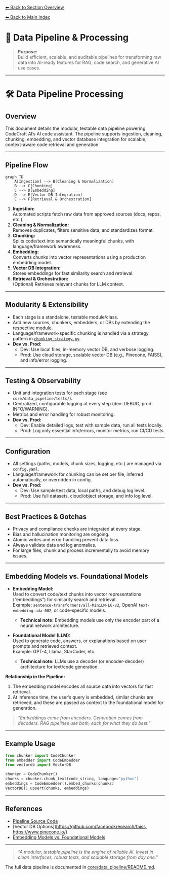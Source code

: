 [⬅ Back to Section Overview](README.md)

[⬅ Back to Main Index](../../INDEX.md)

# 🔗 Data Pipeline & Processing

> **Purpose:**  
> Build efficient, scalable, and auditable pipelines for transforming raw data into AI-ready features for RAG, code search, and generative AI use cases.

---

# 🛠️ Data Pipeline Processing

## Overview

This document details the modular, testable data pipeline powering CodeCraft AI’s AI code assistant. The pipeline supports ingestion, cleaning, chunking, embedding, and vector database integration for scalable, context-aware code retrieval and generation.

---

## Pipeline Flow

```mermaid
graph TD
    A[Ingestion] --> B[Cleaning & Normalization]
    B --> C[Chunking]
    C --> D[Embedding]
    D --> E[Vector DB Integration]
    E --> F[Retrieval & Orchestration]
```
1. **Ingestion:**  
   Automated scripts fetch raw data from approved sources (docs, repos, etc.).
2. **Cleaning & Normalization:**  
   Removes duplicates, filters sensitive data, and standardizes format.
3. **Chunking:**  
   Splits code/text into semantically meaningful chunks, with language/framework awareness.
4. **Embedding:**  
   Converts chunks into vector representations using a production embedding model.
5. **Vector DB Integration:**  
   Stores embeddings for fast similarity search and retrieval.
6. **Retrieval & Orchestration:**  
   (Optional) Retrieves relevant chunks for LLM context.

---

## Modularity & Extensibility

- Each stage is a standalone, testable module/class.
- Add new sources, chunkers, embedders, or DBs by extending the respective module.
- Language/framework-specific chunking is handled via a strategy pattern in [`chunking_strategy.py`](../../core/data_pipeline/chunking_strategy.py).
- **Dev vs. Prod:**  
  - Dev: Use local files, in-memory vector DB, and verbose logging.
  - Prod: Use cloud storage, scalable vector DB (e.g., Pinecone, FAISS), and info/error logging.

---

## Testing & Observability

- Unit and integration tests for each stage (see `core/data_pipeline/tests/`).
- Centralized, configurable logging at every step (dev: DEBUG, prod: INFO/WARNING).
- Metrics and error handling for robust monitoring.
- **Dev vs. Prod:**  
  - Dev: Enable detailed logs, test with sample data, run all tests locally.
  - Prod: Log only essential info/errors, monitor metrics, run CI/CD tests.

---

## Configuration

- All settings (paths, models, chunk sizes, logging, etc.) are managed via `config.yaml`.
- Language/framework for chunking can be set per file, inferred automatically, or overridden in config.
- **Dev vs. Prod:**  
  - Dev: Use sample/test data, local paths, and debug log level.
  - Prod: Use full datasets, cloud/object storage, and info log level.

---

## Best Practices & Gotchas

- Privacy and compliance checks are integrated at every stage.
- Bias and hallucination monitoring are ongoing.
- Atomic writes and error handling prevent data loss.
- Always validate data and log anomalies.
- For large files, chunk and process incrementally to avoid memory issues.

---

## Embedding Models vs. Foundational Models

- **Embedding Model:**  
  Used to convert code/text chunks into vector representations (“embeddings”) for similarity search and retrieval.  
  Example: `sentence-transformers/all-MiniLM-L6-v2`, OpenAI `text-embedding-ada-002`, or code-specific models.
  - **Technical note:** Embedding models use only the encoder part of a neural network architecture.

- **Foundational Model (LLM):**  
  Used to generate code, answers, or explanations based on user prompts and retrieved context.  
  Example: GPT-4, Llama, StarCoder, etc.
  - **Technical note:** LLMs use a decoder (or encoder-decoder) architecture for text/code generation.

**Relationship in the Pipeline:**  
1. The embedding model encodes all source data into vectors for fast retrieval.
2. At inference time, the user’s query is embedded, similar chunks are retrieved, and these are passed as context to the foundational model for generation.

> _“Embeddings come from encoders. Generation comes from decoders. RAG pipelines use both, each for what they do best.”_

---

## Example Usage

```python
from chunker import CodeChunker
from embedder import CodeEmbedder
from vectordb import VectorDB

chunker = CodeChunker()
chunks = chunker.chunk_text(code_string, language="python")
embeddings = CodeEmbedder().embed_chunks(chunks)
VectorDB().upsert(chunks, embeddings)
```

---

## References

- [Pipeline Source Code](../../core/data_pipeline/)
- [Vector DB Options](https://github.com/facebookresearch/faiss, https://www.pinecone.io/)
- [Embedding Models vs. Foundational Models](#embedding-models-vs-foundational-models)

---

> _“A modular, testable pipeline is the engine of reliable AI. Invest in clean interfaces, robust tests, and scalable storage from day one.”_

The full data pipeline is documented in [core/data_pipeline/README.md](../../core/data_pipeline/README.md).